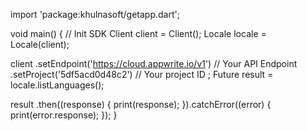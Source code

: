 import 'package:khulnasoft/getapp.dart';

void main() { // Init SDK
  Client client = Client();
  Locale locale = Locale(client);

  client
    .setEndpoint('https://cloud.appwrite.io/v1') // Your API Endpoint
    .setProject('5df5acd0d48c2') // Your project ID
  ;
  Future result = locale.listLanguages();

  result
    .then((response) {
      print(response);
    }).catchError((error) {
      print(error.response);
  });
}
